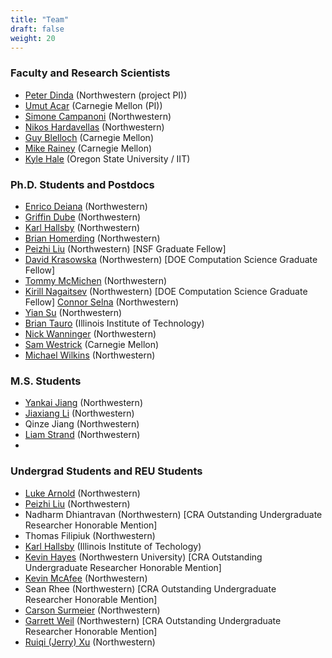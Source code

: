 ```yaml
---
title: "Team"
draft: false
weight: 20
---
```


### Faculty and Research Scientists

- [Peter Dinda](http://pdinda.org/) (Northwestern (project PI))
- [Umut Acar](https://www.umut-acar.org/) (Carnegie Mellon (PI))
- [Simone Campanoni](https://users.cs.northwestern.edu/~simonec/) (Northwestern)
- [Nikos Hardavellas](https://users.cs.northwestern.edu/~hardav/) (Northwestern)
- [Guy Blelloch](https://www.cs.cmu.edu/~guyb/) (Carnegie Mellon)
- [Mike Rainey]( https://www.andrew.cmu.edu/user/mrainey/) (Carnegie
  Mellon)
- [Kyle Hale](https://halek.co/) (Oregon State University / IIT)

### Ph.D. Students and Postdocs

- [Enrico Deiana](https://www.deiana.org/) (Northwestern)
- [Griffin Dube](https://gadube.github.io/) (Northwestern)
- [Karl Hallsby](https://karl.hallsby.com/) (Northwestern)
- [Brian Homerding](https://www.linkedin.com/in/brian-homerding)
(Northwestern)
- [Peizhi Liu](https://www.linkedin.com/in/peizhiliu) (Northwestern) [NSF Graduate Fellow]
- [David Krasowska](https://www.linkedin.com/in/davidkrasowska) (Northwestern) [DOE Computation Science Graduate Fellow]
- [Tommy McMichen](https://mcmichen.cc/) (Northwestern)
- [Kirill Nagaitsev](https://github.com/knagaitsev) (Northwestern) [DOE Computation Science Graduate Fellow]
  [Connor Selna](https://www.linkedin.com/in/connor-selna?original_referer=https%3A%2F%2Fwww.google.com%2F) (Northwestern)
- [Yian Su](https://yiansu.com/) (Northwestern)
- [Brian Tauro](https://www.btauro.com/) (Illinois Institute of Technology)
- [Nick Wanninger](https://nickw.io/) (Northwestern)
- [Sam Westrick](https://www.cs.cmu.edu/~swestric/) (Carnegie Mellon)
- [Michael Wilkins](https://mjwilkins.org)
(Northwestern)

### M.S. Students
- [Yankai Jiang](https://lukejyk.github.io/) (Northwestern)
- [Jiaxiang Li](https://www.linkedin.com/in/jiaxiang-li-254666231/) (Northwestern)
- Qinze Jiang (Northwestern)
- [Liam Strand](https://liam-strand.github.io/) (Northwestern)
- 
### Undergrad Students and REU Students
- [Luke Arnold](https://www.linkedin.com/in/luke-michael-arnold/)
(Northwestern)
- [Peizhi Liu](https://www.linkedin.com/in/peizhiliu/) (Northwestern)
- Nadharm Dhiantravan (Northwestern) [CRA Outstanding Undergraduate Researcher Honorable Mention]
- Thomas Filipiuk (Northwestern)
- [Karl Hallsby](https://karl.hallsby.com/) (Illinois Institute of Techology)
- [Kevin Hayes](https://www.linkedin.com/in/kevin-hayes-b88842261) (Northwestern University) [CRA Outstanding Undergraduate Researcher Honorable Mention]
- [Kevin McAfee](https://www.linkedin.com/in/kevinmcafee/)
(Northwestern)
- Sean Rhee (Northwestern) [CRA Outstanding Undergraduate Researcher Honorable Mention]
- [Carson Surmeier](https://about.surmeier.us) (Northwestern)
- [Garrett Weil](https://www.linkedin.com/in/garrettweil/)  (Northwestern) [CRA Outstanding Undergraduate Researcher Honorable Mention]
- [Ruiqi (Jerry) Xu](https://www.linkedin.com/in/jerry-xu-ruiqi/) (Northwestern)
